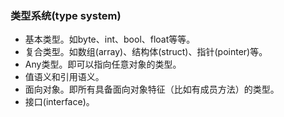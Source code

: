 ### 类型系统(type system)

* 基本类型。如byte、int、bool、float等等。
* 复合类型。如数组(array)、结构体(struct)、指针(pointer)等。
* Any类型。即可以指向任意对象的类型。
* 值语义和引用语义。
* 面向对象。即所有具备面向对象特征（比如有成员方法）的类型。
* 接口(interface)。

